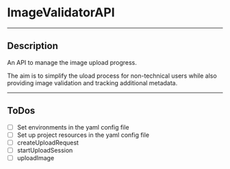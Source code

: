 # ImageValidatorAPI


***
## Description

An API to manage the image upload progress.  

The aim is to simplify the uload process for non-technical users while also providing image validation and tracking additional metadata.

***

## ToDos

- [ ] Set environments in the yaml config file
- [ ] Set up project resources in the yaml config file
- [ ] createUploadRequest
- [ ] startUploadSession
- [ ] uploadImage
